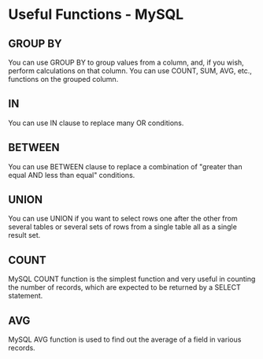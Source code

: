 # Useful Functions - MySQL

## GROUP BY

You can use GROUP BY to group values from a column, and, if you wish, perform calculations on that column. You can use COUNT, SUM, AVG, etc., functions on the grouped column.

## IN

You can use IN clause to replace many OR conditions.

## BETWEEN

You can use BETWEEN clause to replace a combination of "greater than equal AND less than equal" conditions.

## UNION

You can use UNION if you want to select rows one after the other from several tables or several sets of rows from a single table all as a single result set.

## COUNT

MySQL COUNT function is the simplest function and very useful in counting the number of records, which are expected to be returned by a SELECT statement.

## AVG

MySQL AVG function is used to find out the average of a field in various records.
